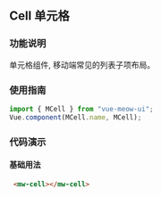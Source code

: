 ## Cell 单元格
### 功能说明
单元格组件, 移动端常见的列表子项布局。
### 使用指南
``` javascript
import { MCell } from "vue-meow-ui";
Vue.component(MCell.name, MCell);
```
### 代码演示
#### 基础用法
```html
 <mw-cell></mw-cell>
```